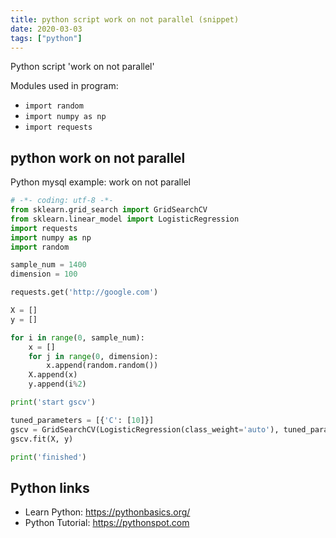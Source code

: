 ```yaml
---
title: python script work on not parallel (snippet)
date: 2020-03-03
tags: ["python"]
---
```

Python script 'work on not parallel'


Modules used in program: 
* `import random`
* `import numpy as np`
* `import requests`

## python work on not parallel

Python mysql example: work on not parallel

```python
# -*- coding: utf-8 -*-
from sklearn.grid_search import GridSearchCV
from sklearn.linear_model import LogisticRegression
import requests
import numpy as np
import random

sample_num = 1400
dimension = 100

requests.get('http://google.com')

X = []
y = []

for i in range(0, sample_num):
	x = []
	for j in range(0, dimension):
		x.append(random.random())
	X.append(x)
	y.append(i%2)

print('start gscv')

tuned_parameters = [{'C': [10]}]
gscv = GridSearchCV(LogisticRegression(class_weight='auto'), tuned_parameters, cv=2) # Delete n_jobs
gscv.fit(X, y)

print('finished')

```

## Python links

- Learn Python: https://pythonbasics.org/
- Python Tutorial: https://pythonspot.com
